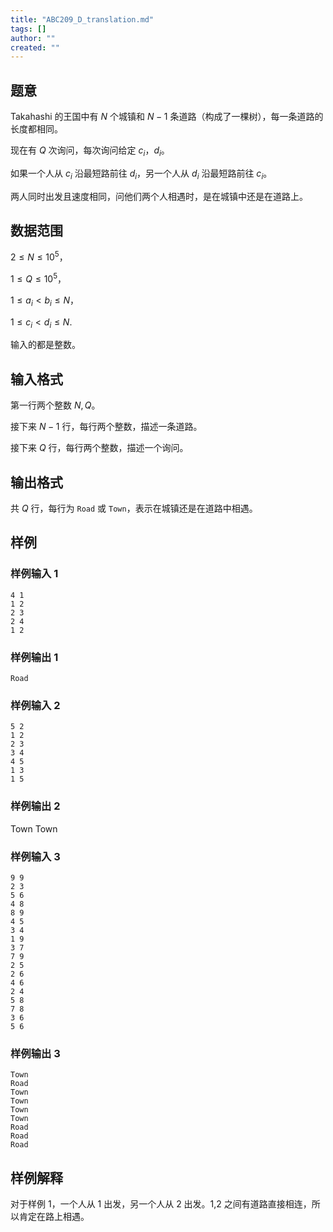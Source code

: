 ```yaml
---
title: "ABC209_D_translation.md"
tags: []
author: ""
created: ""
---
```


## 题意

Takahashi 的王国中有 $N$ 个城镇和 $N-1$ 条道路（构成了一棵树），每一条道路的长度都相同。      

现在有 $Q$ 次询问，每次询问给定 $c_i$，$d_i$。

如果一个人从 $c_i$ 沿最短路前往 $d_i$，另一个人从 $d_i$ 沿最短路前往 $c_i$。

两人同时出发且速度相同，问他们两个人相遇时，是在城镇中还是在道路上。    

## 数据范围

$2\le N\le 10^5$，

$1\le Q\le 10^5$，

$1\le a_i < b_i\le N$，

$1\le c_i < d_i\le N$.

输入的都是整数。

## 输入格式

第一行两个整数 $N,Q$。

接下来 $N-1$ 行，每行两个整数，描述一条道路。 

接下来 $Q$ 行，每行两个整数，描述一个询问。

## 输出格式

共 $Q$ 行，每行为 `Road` 或 `Town`，表示在城镇还是在道路中相遇。

## 样例

### 样例输入 1

```
4 1
1 2
2 3
2 4
1 2
```

### 样例输出 1

```
Road
```

### 样例输入 2

```
5 2
1 2
2 3
3 4
4 5
1 3
1 5
```

### 样例输出 2

Town
Town

### 样例输入 3

```
9 9
2 3
5 6
4 8
8 9
4 5
3 4
1 9
3 7
7 9
2 5
2 6
4 6
2 4
5 8
7 8
3 6
5 6
```

### 样例输出 3

```
Town
Road
Town
Town
Town
Town
Road
Road
Road
```

## 样例解释

对于样例 1，一个人从 1 出发，另一个人从 2 出发。1,2 之间有道路直接相连，所以肯定在路上相遇。

